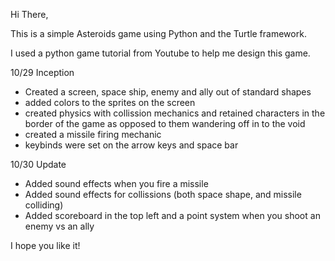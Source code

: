 Hi There,

This is a simple Asteroids game using Python and the Turtle framework. 

I used a python game tutorial from Youtube to help me design this game. 

10/29 Inception
- Created a screen, space ship, enemy and ally out of standard shapes
- added colors to the sprites on the screen
- created physics with collission mechanics and retained characters in the border of the game as opposed to them wandering off in to the void
- created a missile firing mechanic
- keybinds were set on the arrow keys and space bar 

10/30 Update
- Added sound effects when you fire a missile
- Added sound effects for collissions (both space shape, and missile colliding)
- Added scoreboard in the top left and a point system when you shoot an enemy vs an ally

I hope you like it! 

